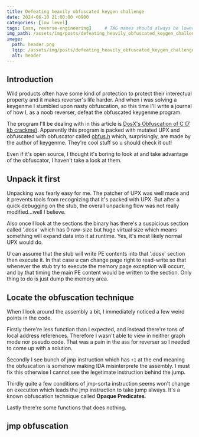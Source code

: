 ```yaml
---
title: Defeating heavily obfuscated keygen challenge
date: 2024-06-10 21:00:00 +0900
categories: [low level]
tags: [asm, reverse-engineering]     # TAG names should always be lowercase
img_path: /assets/img/posts/defeating_heavily_obfuscated_keygen_challenge/
image:
  path: header.png
  lqip: /assets/img/posts/defeating_heavily_obfuscated_keygen_challenge/header.svg
  alt: header
---
```


## Introduction

Wild products often have some kind of protection to protect their interectual property and it makes reverser's life harder.
And when i was solving a keygenme I stumbled upon nasty obfuscation, so this time I'll write a journal of how I, as a noob reverser, defeat the obfuscated keygenme program.

The program I'll be dealing with in this article is  [DosX's Obfuscation of C (7 kb crackme)](https://crackmes.one/crackme/66295a2aa562ef06c3b52e66).
Apparently this program is packed with mutated UPX and obfuscated with obfuscator called [obfus.h](https://github.com/DosX-dev/obfus.h) which, surprisingly, are made by the author of keygenme. They're cool stuff so u should check it out!

Even if it's open source, I thought it's boring to look at and take advantage of the obfuscator, I haven't take a look at them.

## Unpack it first

Unpacking was fearly easy for me. The patcher of UPX was well made and it prevents tools from recognizing that it's packed with UPX.
But after a quick debugging on the stub, the overall unpacking flow was not really modified...well I believe.

Also once I look at the sections the binary has there's a suspicious section called '.dosx' which has 0 raw-size but huge virtual size which means something will expand data into it at runtime. Yes, it's most likely normal UPX would do.

U can assume that the stub will write PE contents into that '.dosx' section then execute it. In that case u can change page right to read-write so that whenever the stub try to execute the memory page exception will occurr, and by that timing the main PE content would be written to the section. Only thing to do is just dump the memory area.

## Locate the obfuscation technique

When I look around the assembly a bit, I immediately noticed a few weird points in the code.

Firstly there're less function than I expected, and instead there're tons of local address references. Therefore I wasn't able to view in neither graph mode nor pseudo code. That was a pain in the ass for reverser so I needed to come up with a solution.

Secondly I see bunch of jmp instruction which has `+1` at the end meaning the obfuscation is somehow making IDA misinterprete the assembly. I must fix this otherwise I cannot see the legetimate instruction behind the jump.

Thirdly quite a few conditions of jmp-sorta instruction seems won't change on execution which leads the jmp instruction to take jump always. It's a known obfuscation technique called **Opaque Predicates**.

Lastly there're some functions that does nothing.

## jmp obfuscation